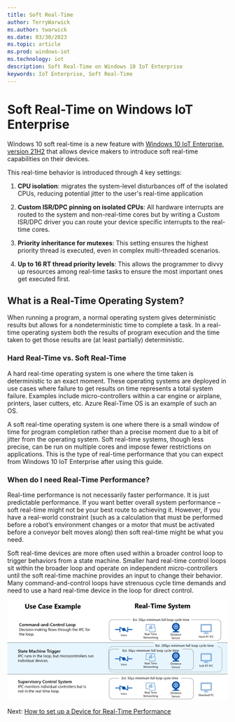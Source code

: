 ```yaml
---
title: Soft Real-Time
author: TerryWarwick
ms.author: twarwick
ms.date: 03/30/2023
ms.topic: article
ms.prod: windows-iot
ms.technology: iot
description: Soft Real-Time on Windows 10 IoT Enterprise
keywords: IoT Enterprise, Soft Real-Time
---
```


# Soft Real-Time on Windows IoT Enterprise

Windows 10 soft real-time is a new feature with [Windows 10 IoT Enterprise, version 21H2](/windows/iot/iot-enterprise/whats-new/windows-10-iot-enterprise-21h2) that allows device makers to introduce soft real-time capabilities on their devices.

This real-time behavior is introduced through 4 key settings:

1. **CPU isolation**: migrates the system-level disturbances off of the isolated CPUs, reducing potential jitter to the user's real-time application

2. **Custom ISR/DPC pinning on isolated CPUs**: All hardware interrupts are routed to the system and non-real-time cores but by writing a Custom ISR/DPC driver you can route your device specific interrupts to the real-time cores.

3. **Priority inheritance for mutexes**: This setting ensures the highest priority thread is executed, even in complex multi-threaded scenarios.

4. **Up to 16 RT thread priority levels**: This allows the programmer to divvy up resources among real-time tasks to ensure the most important ones get executed first.

## What is a Real-Time Operating System?

When running a program, a normal operating system gives deterministic results but allows for a nondeterministic time to complete a task. In a real-time operating system both the results of program execution and the time taken to get those results are (at least partially) deterministic.

### Hard Real-Time vs. Soft Real-Time

A hard real-time operating system is one where the time taken is deterministic to an exact moment. These operating systems are deployed in use cases where failure to get results on time represents a total system failure. Examples include micro-controllers within a car engine or airplane, printers, laser cutters, etc. Azure Real-Time OS is an example of such an OS.

A soft real-time operating system is one where there is a small window of time for program completion rather than a precise moment due to a bit of jitter from the operating system. Soft real-time systems, though less precise, can be run on multiple cores and impose fewer restrictions on applications. This is the type of real-time performance that you can expect from Windows 10 IoT Enterprise after using this guide.

### When do I need Real-Time Performance?

Real-time performance is not necessarily faster performance. It is just predictable performance. If you want better overall system performance – soft real-time might not be your best route to achieving it. However, if you have a real-world constraint (such as a calculation that must be performed before a robot’s environment changes or a motor that must be activated before a conveyor belt moves along) then soft real-time might be what you need.

Soft real-time devices are more often used within a broader control loop to trigger behaviors from a state machine. Smaller hard real-time control loops sit within the broader loop and operate on independent micro-controllers until the soft real-time machine provides an input to change their behavior. Many command-and-control loops have strenuous cycle time demands and need to use a hard real-time device in the loop for direct control.

![Soft Real-Time Use Cases](./media/Real-Time.png)

Next: [How to set up a Device for Real-Time Performance](/windows/iot/iot-enterprise/soft-real-time/soft-real-time-device?branch=pr-en-us-29)
